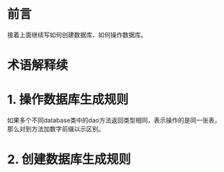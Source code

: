 # 前言

接着上面继续写如何创建数据库、如何操作数据库。

# 术语解释续 #

# 1. 操作数据库生成规则 #

如果多个不同database类中的dao方法返回类型相同，表示操作的是同一张表，那么对到方法加数字前缀以示区别。



# 2. 创建数据库生成规则 #




